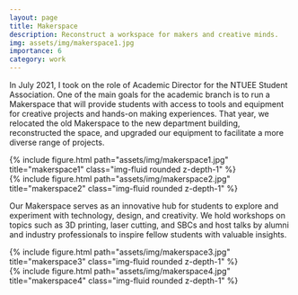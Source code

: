 ```yaml
---
layout: page
title: Makerspace
description: Reconstruct a workspace for makers and creative minds.
img: assets/img/makerspace1.jpg
importance: 6
category: work
---
```


In July 2021, I took on the role of Academic Director for the NTUEE Student Association. One of the main goals for the academic branch is to run a Makerspace that will provide students with access to tools and equipment for creative projects and hands-on making experiences. That year, we relocated the old Makerspace to the new department building, reconstructed the space, and upgraded our equipment to facilitate a more diverse range of projects.

<div class="row justify-content-sm-center">
    <div class="col-sm-8 mt-3 mt-md-0">
        {% include figure.html path="assets/img/makerspace1.jpg" title="makerspace1" class="img-fluid rounded z-depth-1" %}
    </div>
    <div class="col-sm-4 mt-3 mt-md-0">
        {% include figure.html path="assets/img/makerspace2.jpg" title="makerspace2" class="img-fluid rounded z-depth-1" %}
    </div>
</div>

Our Makerspace serves as an innovative hub for students to explore and experiment with technology, design, and creativity. We hold workshops on topics such as 3D printing, laser cutting, and SBCs and host talks by alumni and industry professionals to inspire fellow students with valuable insights.

<div class="row justify-content-sm-center">
    <div class="col-sm mt-3 mt-md-0">
        {% include figure.html path="assets/img/makerspace3.jpg" title="makerspace3" class="img-fluid rounded z-depth-1" %}
    </div>
    <div class="col-sm mt-3 mt-md-0">
        {% include figure.html path="assets/img/makerspace4.jpg" title="makerspace4" class="img-fluid rounded z-depth-1" %}
    </div>
</div>
